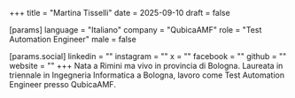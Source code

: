 +++
title = "Martina Tisselli"
date = 2025-09-10
draft = false

[params]
language = "Italiano"
company = "QubicaAMF"
role = "Test Automation Engineer"
male = false

[params.social]
linkedin = ""
instagram = ""
x = ""
facebook = ""
github = ""
website = ""
+++
Nata a Rimini ma vivo in provincia di Bologna.
Laureata in triennale in Ingegneria Informatica a Bologna, lavoro come Test Automation Engineer presso QubicaAMF.